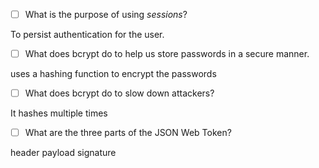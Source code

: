 - [ ] What is the purpose of using _sessions_?

To persist authentication for the user.

- [ ] What does bcrypt do to help us store passwords in a secure manner.

uses a hashing function to encrypt the passwords

- [ ] What does bcrypt do to slow down attackers?

It hashes multiple times

- [ ] What are the three parts of the JSON Web Token?

header payload signature